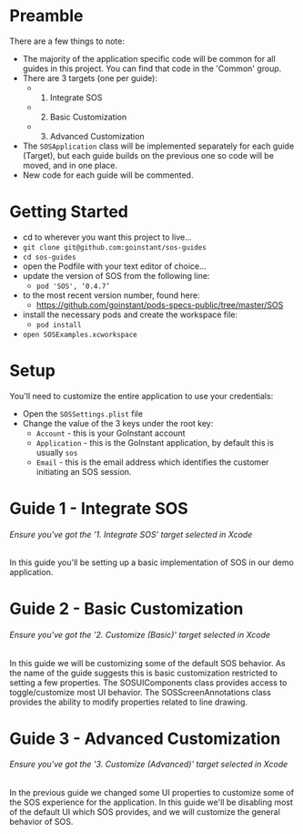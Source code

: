 # Preamble

There are a few things to note:

* The majority of the application specific code will be common for all guides in this project.  You can find that code in the 'Common' group.
* There are 3 targets (one per guide):
  * 1. Integrate SOS
  * 2. Basic Customization
  * 3. Advanced Customization
* The `SOSApplication` class will be implemented separately for each guide (Target), but each guide builds on the previous one so code will be moved, and in one place.
* New code for each guide will be commented.

# Getting Started

* cd to wherever you want this project to live...
* ``git clone git@github.com:goinstant/sos-guides``
* ``cd sos-guides``
* open the Podfile with your text editor of choice...
* update the version of SOS from the following line:
  * ``pod 'SOS', ‘0.4.7’``
* to the most recent version number, found here:
  * https://github.com/goinstant/pods-specs-public/tree/master/SOS
* install the necessary pods and create the workspace file:
  * ``pod install``
* ```open SOSExamples.xcworkspace```

# Setup 

You'll need to customize the entire application to use your credentials:
  * Open the `SOSSettings.plist` file
  * Change the value of the 3 keys under the root key:
    * `Account` - this is your GoInstant account
    * `Application` - this is the GoInstant application, by default this is usually `sos`
    * `Email` - this is the email address which identifies the customer initiating an SOS session.

# Guide 1 - Integrate SOS

###### Ensure you've got the '1. Integrate SOS' target selected in Xcode

In this guide you'll be setting up a basic implementation of SOS in our demo application.

# Guide 2 - Basic Customization

###### Ensure you've got the '2. Customize (Basic)' target selected in Xcode

In this guide we will be customizing some of the default SOS behavior.
As the name of the guide suggests this is basic customization restricted to setting a few properties.
The SOSUIComponents class provides access to toggle/customize most UI behavior.
The SOSScreenAnnotations class provides the ability to modify properties related to line drawing.

# Guide 3 - Advanced Customization

###### Ensure you've got the '3. Customize (Advanced)' target selected in Xcode

In the previous guide we changed some UI properties to customize some of the SOS experience for the application.
In this guide we'll be disabling most of the default UI which SOS provides, and we will customize the general behavior of SOS.

